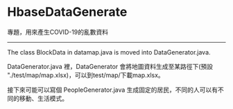 # HbaseDataGenerate
專題，用來產生COVID-19的亂數資料

------
The class BlockData in datamap.java is moved into DataGenerator.java. 

DataGenerator.java 裡，DataGenerator 會將地圖資料生成至某路徑下(預設 "./test/map/map.xlsx)，可以到test/map/下載map.xlsx。

接下來可能可以寫個 PeopleGenerator.java 生成固定的居民，不同的人可以有不同的移動、生活模式。
